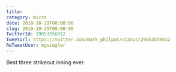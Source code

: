 ```yaml
---
title: 
category: micro
date: 2010-10-29T00:00:00
slug: 2010-10-29T00:00:00
TwitterId: 29053556012
TweetUrl: https://twitter.com/mark_philpot/status/29053556012
ReTweetUser: mgsiegler
---
```


<i class="fa fa-retweet" aria-hidden="true"></i> Best three strikeout inning ever.